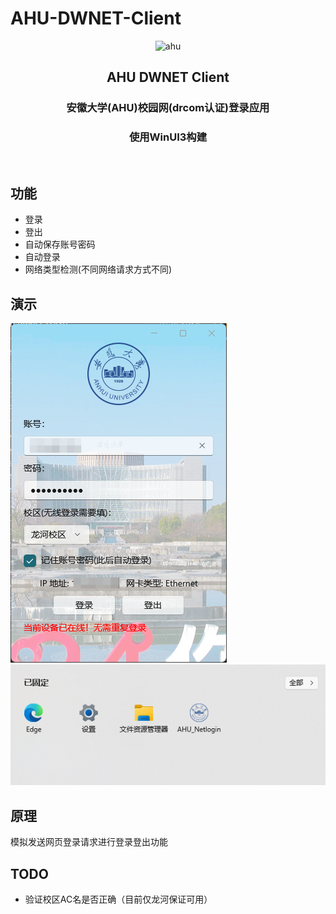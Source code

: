 # AHU-DWNET-Client
<p align="center">
<img src="https://github.com/MoeclubM/AHU-DWNET-Client/blob/main/Assets/logo.png?raw=true" width="200" alt="ahu"/>
</p>
<h2 align="center">AHU DWNET Client</h2>
<h3 align="center">安徽大学(AHU)校园网(drcom认证)登录应用</h3>
<h3 align="center">使用WinUI3构建</h3>
<p align="center">
<img src="https://img.shields.io/github/v/release/MoeclubM/AHU-DWNET-Client" alt="">
<img src="https://img.shields.io/github/issues/MoeclubM/AHU-DWNET-Client?color=rgb%2877%20199%20166%29" alt="">
<img src="https://img.shields.io/github/downloads/MoeclubM/AHU-DWNET-Client/total?color=ea8f14&label=users" alt="">
<img src="https://img.shields.io/github/license/MoeclubM/AHU-DWNET-Client" alt="">
</p>


##  功能
- 登录
- 登出
- 自动保存账号密码
- 自动登录
- 网络类型检测(不同网络请求方式不同)

##  演示

![alt text](/readmeassets/244d1dda96903067f8db324581d4254d.png)
![alt text](/readmeassets/{68D2FD9D-4615-48AC-B717-BE2A7A08AC62}.png)

## 原理
模拟发送网页登录请求进行登录登出功能

## TODO
- 验证校区AC名是否正确（目前仅龙河保证可用）
